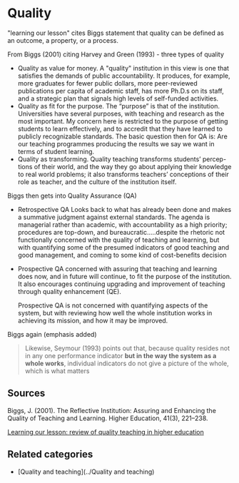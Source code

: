 # Quality

"learning our lesson" cites Biggs statement that quality can be defined as an outcome, a property, or a process.

From Biggs (2001) citing Harvey and Green (1993) - three types of quality

- Quality as value for money.
  A "quality" institution in this view is one that satisfies the demands of public accountability. It produces, for example, more graduates for fewer public dollars, more peer-reviewed publications per capita of academic staff, has more Ph.D.s on its staff, and a strategic plan that signals high levels of self-funded activities.
- Quality as fit for the purpose.
  The “purpose” is that of the institution. Universities have several purposes, with teaching and research as the most important. My concern here is restricted to the purpose of getting students to learn effectively, and to accredit that they have learned to publicly recognizable standards. The basic question then for QA is: Are our teaching programmes producing the results we say we want in terms of student learning.
- Quality as transforming.
  Quality teaching transforms students’ percep- tions of their world, and the way they go about applying their knowledge to real world problems; it also transforms teachers’ conceptions of their role as teacher, and the culture of the institution itself.

Biggs then gets into Quality Assurance (QA)

- Retrospective QA
  Looks back to what has already been done and makes a summative judgment against external standards. The agenda is managerial rather than academic, with accountability as a high priority; procedures are top-down, and bureaucratic.....despite the rhetoric not functionally concerned with the quality of teaching and learning, but with quantifying some of the presumed indicators of good teaching and good management, and coming to some kind of cost-benefits decision
- Prospective QA
  concerned with assuring that teaching and learning does now, and in future will continue, to fit the purpose of the institution. It also encourages continuing upgrading and improvement of teaching through quality enhancement (QE).
  
  Prospective QA is not concerned with quantifying aspects of the system, but with reviewing how well the whole institution works in achieving its mission, and how it may be improved.

Biggs again (emphasis added)
> Likewise, Seymour (1993) points out that, because quality resides not in any one performance indicator **but in the way the system as a whole works**, individual indicators do not give a picture of the whole, which is what matters

## Sources

Biggs, J. (2001). The Reflective Institution: Assuring and Enhancing the Quality of Teaching and Learning. Higher Education, 41(3), 221–238.

[Learning our lesson: review of quality teaching in higher education](https://books.google.com.au/books?hl=en&lr=&id=mi7WAgAAQBAJ&oi=fnd&pg=PA3&ots=ouJUSq3gfK&sig=Ru_9fhmtXA1Dsu7d_kZJFmoRcB0#v=onepage&q&f=false")

## Related categories

- [Quality and teaching](../Quality and teaching)
